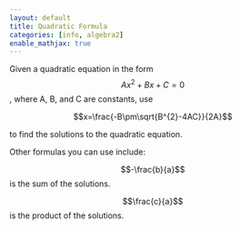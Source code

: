 ```yaml
---
layout: default
title: Quadratic Formula
categories: [info, algebra2]
enable_mathjax: true
---
```

Given a quadratic equation in the form $$Ax^2 + Bx + C = 0$$, where A, B, and C are constants, use

$$x=\frac{-B\pm\sqrt{B^{2}-4AC}}{2A}$$

to find the solutions to the quadratic equation.

Other formulas you can use include:

$$-\frac{b}{a}$$ is the sum of the solutions.

$$\frac{c}{a}$$ is the product of the solutions.
